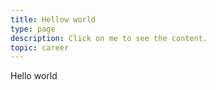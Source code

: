 ```yaml
---
title: Hellow world
type: page
description: Click on me to see the content.
topic: career
---
```

Hello world  
<!-- 
Hello. If you like this template, I'd be happy to get a [coffee donation](https://ko-fi.com/heycharlola) :)

{{< figure src="/images/thankyou.png" title="" >}} -->